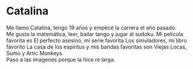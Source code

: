 # Catalina
Me llamo Catalina, tengo 19 años y empecé la carrera el año pasado.    
Me gusta la matemática, leer, bailar tango y jugar al sudoku. Mi pelicula favorita es El perfecto asesino, mi serie favorita Los simuladores, mi libro favorito La casa de los espiritus y mis bandas favoritas son Viejas Locas, Sumo y Artic Monkeys.  
Paso a las imagenes porque la hice re larga.

